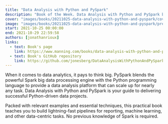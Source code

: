 ```yaml
---
title: "Data Analysis with Python and PySpark"
description: "Book of the Week. Data Analysis with Python and PySpark by Jonathan Rioux"
cover: "images/books/20211025-data-analysis-with-python-and-pyspark/cover.jpg"
image: "images/books/20211025-data-analysis-with-python-and-pyspark/preview.jpg"
start: 2021-10-25 00:00:00
end: 2021-10-29 22:59:58
authors: [jonathanrioux]
links: 
  - text: Book's page
    link: https://www.manning.com/books/data-analysis-with-python-and-pyspark
  - text: Book's GitHub repository
    link: https://github.com/jonesberg/DataAnalysisWithPythonAndPySpark
---
```


When it comes to data analytics, it pays to think big. PySpark blends the powerful Spark big data
processing engine with the Python programming language to provide a data analysis platform that can
scale up for nearly any task. Data Analysis with Python and PySpark is your guide to delivering successful
Python-driven data projects.

Packed with relevant examples and essential techniques, this practical book teaches you to build
lightning-fast pipelines for reporting, machine learning, and other data-centric tasks.
No previous knowledge of Spark is required.
